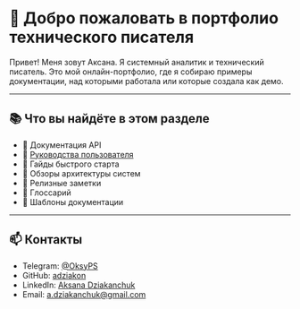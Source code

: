 # 👋 Добро пожаловать в портфолио технического писателя

Привет! Меня зовут Аксана. Я системный аналитик и технический писатель.
Это мой онлайн-портфолио, где я собираю примеры документации, над которыми работала или которые создала как демо.

---

## 📚 Что вы найдёте в этом разделе

- 📘 Документация API
- 👤 [Руководства пользователя](./product-overview.md)
- 🚀 Гайды быстрого старта
- 🧱 Обзоры архитектуры систем
- 📝 Релизные заметки
- 📖 Глоссарий
- 📂 Шаблоны документации

---

## 📫 Контакты

- Telegram: [@OksyPS](https://t.me/OksyPS)
- GitHub: [adziakon](https://github.com/adziakon)
- LinkedIn: [Aksana Dziakanchuk](https://www.linkedin.com/in/adziakanchuk/)
- Email: a.dziakanchuk@gmail.com